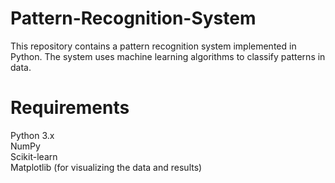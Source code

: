 # Pattern-Recognition-System
This repository contains a pattern recognition system implemented in Python. The system uses machine learning algorithms to classify patterns in data.

# Requirements
Python 3.x
<br />  NumPy
<br />  Scikit-learn
<br />  Matplotlib (for visualizing the data and results)
